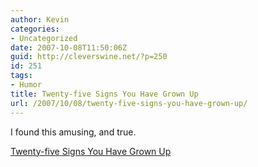 ```yaml
---
author: Kevin
categories:
- Uncategorized
date: 2007-10-08T11:50:06Z
guid: http://cleverswine.net/?p=250
id: 251
tags:
- Humor
title: Twenty-five Signs You Have Grown Up
url: /2007/10/08/twenty-five-signs-you-have-grown-up/
---
```


I found this amusing, and true.

[Twenty-five Signs You Have Grown Up](http://www.divinecaroline.com/article/31/35339)